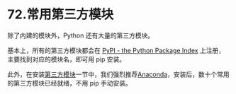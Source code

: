 # 72.常用第三方模块

除了内建的模块外，Python 还有大量的第三方模块。

基本上，所有的第三方模块都会在 [PyPI - the Python Package Index](https://pypi.python.org/pypi) 上注册，主要找到对应的模块名，即可用 pip 安装。

此外，在安装[第三方模块](https://www.liaoxuefeng.com/wiki/0014316089557264a6b348958f449949df42a6d3a2e542c000/00143186362353505516c5d4e38456fb225c18cc5b54ffb000)一节中，我们强烈推荐[Anaconda](https://www.anaconda.com/)，安装后，数十个常用的第三方模块已经就绪，不用 pip 手动安装。





